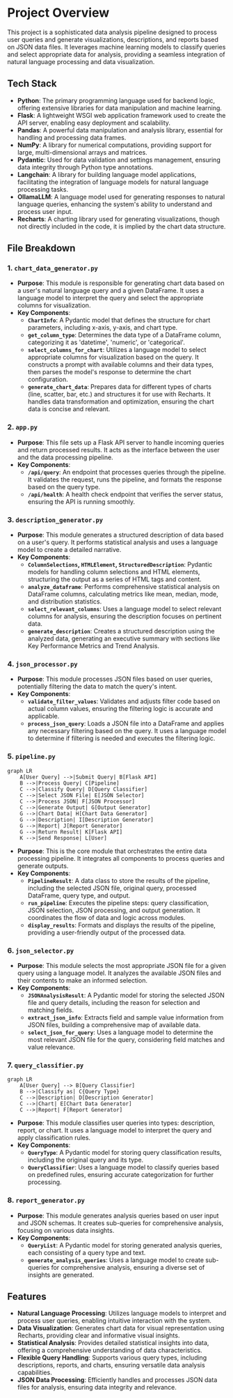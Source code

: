 # Project Overview

This project is a sophisticated data analysis pipeline designed to process user queries and generate visualizations, descriptions, and reports based on JSON data files. It leverages machine learning models to classify queries and select appropriate data for analysis, providing a seamless integration of natural language processing and data visualization.

## Tech Stack

- **Python**: The primary programming language used for backend logic, offering extensive libraries for data manipulation and machine learning.
- **Flask**: A lightweight WSGI web application framework used to create the API server, enabling easy deployment and scalability.
- **Pandas**: A powerful data manipulation and analysis library, essential for handling and processing data frames.
- **NumPy**: A library for numerical computations, providing support for large, multi-dimensional arrays and matrices.
- **Pydantic**: Used for data validation and settings management, ensuring data integrity through Python type annotations.
- **Langchain**: A library for building language model applications, facilitating the integration of language models for natural language processing tasks.
- **OllamaLLM**: A language model used for generating responses to natural language queries, enhancing the system's ability to understand and process user input.
- **Recharts**: A charting library used for generating visualizations, though not directly included in the code, it is implied by the chart data structure.

## File Breakdown

### 1. `chart_data_generator.py`

- **Purpose**: This module is responsible for generating chart data based on a user's natural language query and a given DataFrame. It uses a language model to interpret the query and select the appropriate columns for visualization.
- **Key Components**:
  - **`ChartInfo`**: A Pydantic model that defines the structure for chart parameters, including x-axis, y-axis, and chart type.
  - **`get_column_type`**: Determines the data type of a DataFrame column, categorizing it as 'datetime', 'numeric', or 'categorical'.
  - **`select_columns_for_chart`**: Utilizes a language model to select appropriate columns for visualization based on the query. It constructs a prompt with available columns and their data types, then parses the model's response to determine the chart configuration.
  - **`generate_chart_data`**: Prepares data for different types of charts (line, scatter, bar, etc.) and structures it for use with Recharts. It handles data transformation and optimization, ensuring the chart data is concise and relevant.

### 2. `app.py`

- **Purpose**: This file sets up a Flask API server to handle incoming queries and return processed results. It acts as the interface between the user and the data processing pipeline.
- **Key Components**:
  - **`/api/query`**: An endpoint that processes queries through the pipeline. It validates the request, runs the pipeline, and formats the response based on the query type.
  - **`/api/health`**: A health check endpoint that verifies the server status, ensuring the API is running smoothly.

### 3. `description_generator.py`

- **Purpose**: This module generates a structured description of data based on a user's query. It performs statistical analysis and uses a language model to create a detailed narrative.
- **Key Components**:
  - **`ColumnSelections`, `HTMLElement`, `StructuredDescription`**: Pydantic models for handling column selections and HTML elements, structuring the output as a series of HTML tags and content.
  - **`analyze_dataframe`**: Performs comprehensive statistical analysis on DataFrame columns, calculating metrics like mean, median, mode, and distribution statistics.
  - **`select_relevant_columns`**: Uses a language model to select relevant columns for analysis, ensuring the description focuses on pertinent data.
  - **`generate_description`**: Creates a structured description using the analyzed data, generating an executive summary with sections like Key Performance Metrics and Trend Analysis.

### 4. `json_processor.py`

- **Purpose**: This module processes JSON files based on user queries, potentially filtering the data to match the query's intent.
- **Key Components**:
  - **`validate_filter_values`**: Validates and adjusts filter code based on actual column values, ensuring the filtering logic is accurate and applicable.
  - **`process_json_query`**: Loads a JSON file into a DataFrame and applies any necessary filtering based on the query. It uses a language model to determine if filtering is needed and executes the filtering logic.

### 5. `pipeline.py`

```mermaid
graph LR
    A[User Query] -->|Submit Query| B[Flask API]
    B -->|Process Query| C[Pipeline]
    C -->|Classify Query| D[Query Classifier]
    C -->|Select JSON File| E[JSON Selector]
    C -->|Process JSON| F[JSON Processor]
    C -->|Generate Output| G[Output Generator]
    G -->|Chart Data| H[Chart Data Generator]
    G -->|Description| I[Description Generator]
    G -->|Report| J[Report Generator]
    G -->|Return Result| K[Flask API]
    K -->|Send Response| L[User]
```

- **Purpose**: This is the core module that orchestrates the entire data processing pipeline. It integrates all components to process queries and generate outputs.
- **Key Components**:
  - **`PipelineResult`**: A data class to store the results of the pipeline, including the selected JSON file, original query, processed DataFrame, query type, and output.
  - **`run_pipeline`**: Executes the pipeline steps: query classification, JSON selection, JSON processing, and output generation. It coordinates the flow of data and logic across modules.
  - **`display_results`**: Formats and displays the results of the pipeline, providing a user-friendly output of the processed data.

### 6. `json_selector.py`

- **Purpose**: This module selects the most appropriate JSON file for a given query using a language model. It analyzes the available JSON files and their contents to make an informed selection.
- **Key Components**:
  - **`JSONAnalysisResult`**: A Pydantic model for storing the selected JSON file and query details, including the reason for selection and matching fields.
  - **`extract_json_info`**: Extracts field and sample value information from JSON files, building a comprehensive map of available data.
  - **`select_json_for_query`**: Uses a language model to determine the most relevant JSON file for the query, considering field matches and value relevance.

### 7. `query_classifier.py`

```mermaid
graph LR
    A[User Query] --> B[Query Classifier]
    B -->|Classify as| C{Query Type}
    C -->|Description| D[Description Generator]
    C -->|Chart| E[Chart Data Generator]
    C -->|Report| F[Report Generator]
```

- **Purpose**: This module classifies user queries into types: description, report, or chart. It uses a language model to interpret the query and apply classification rules.
- **Key Components**:
  - **`QueryType`**: A Pydantic model for storing query classification results, including the original query and its type.
  - **`QueryClassifier`**: Uses a language model to classify queries based on predefined rules, ensuring accurate categorization for further processing.

### 8. `report_generator.py`

- **Purpose**: This module generates analysis queries based on user input and JSON schemas. It creates sub-queries for comprehensive analysis, focusing on various data insights.
- **Key Components**:
  - **`QueryList`**: A Pydantic model for storing generated analysis queries, each consisting of a query type and text.
  - **`generate_analysis_queries`**: Uses a language model to create sub-queries for comprehensive analysis, ensuring a diverse set of insights are generated.

## Features

- **Natural Language Processing**: Utilizes language models to interpret and process user queries, enabling intuitive interaction with the system.
- **Data Visualization**: Generates chart data for visual representation using Recharts, providing clear and informative visual insights.
- **Statistical Analysis**: Provides detailed statistical insights into data, offering a comprehensive understanding of data characteristics.
- **Flexible Query Handling**: Supports various query types, including descriptions, reports, and charts, ensuring versatile data analysis capabilities.
- **JSON Data Processing**: Efficiently handles and processes JSON data files for analysis, ensuring data integrity and relevance.